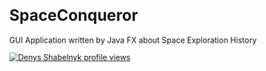 # SpaceConqueror
GUI Application written by Java FX about Space Exploration History

[![Denys Shabelnyk profile views](https://u8views.com/api/v1/github/profiles/15941305/views/day-week-month-total-count.svg)](https://u8views.com/github/Snorri1986)
